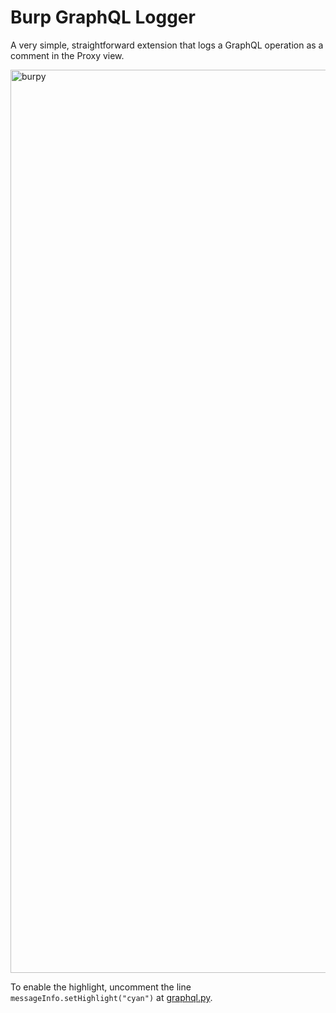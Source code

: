 # Burp GraphQL Logger

A very simple, straightforward extension that logs a GraphQL operation as a comment in the Proxy view.

<img width="1445" alt="burpy" src="https://user-images.githubusercontent.com/1380527/128707366-387ad98e-2175-4863-b35c-6de803095a67.png">

To enable the highlight, uncomment the line `messageInfo.setHighlight("cyan")` at [graphql.py](graphql.py).
